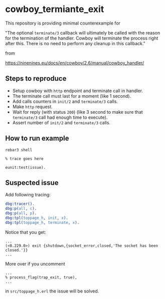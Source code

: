 # cowboy_termiante_exit

This repository is providing minimal counterexample for

"The optional `terminate/3` callback will ultimately be called with the reason for the termination of the handler. Cowboy will terminate the process right after this. There is no need to perform any cleanup in this callback."

from

https://ninenines.eu/docs/en/cowboy/2.6/manual/cowboy_handler/


## Steps to reproduce

- Setup cowboy with `http` endpoint and terminate call in handler.
- The terminate call must last for a moment (like 1 second).
- Add calls counters in `init/2` and `terminate/3` calls.
- Make `http` request.
- Wait for reply (with status `200`) (like 3 second to make sure that `terminate/3` call had enough time to execute).
- Assert number of `init/2` and `terminate/3` calls.

## How to run example
```
rebar3 shell

% trace goes here

eunit:test(issue).
```
## Suspected issue

Add following tracing:
```erlang
dbg:tracer().
dbg:p(all, c).
dbg:p(all, p).
dbg:tpl(toppage_h, init, x).
dbg:tpl(toppage_h, terminate, x).
```
Notice that you get:
```
...
(<0.229.0>) exit {shutdown,{socket_error,closed,'The socket has been closed.'}}
...
```
More over if you uncomment
```
...
% process_flag(trap_exit, true),
...
```
in `src/toppage_h.erl` the issue will be solved.

